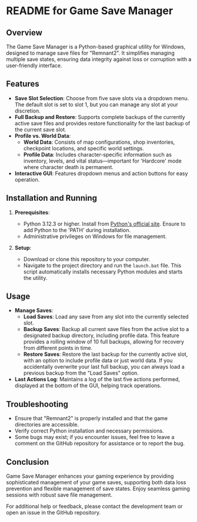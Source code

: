 # README for Game Save Manager

## Overview

The Game Save Manager is a Python-based graphical utility for Windows, designed to manage save files for "Remnant2". It simplifies managing multiple save states, ensuring data integrity against loss or corruption with a user-friendly interface.

## Features

- **Save Slot Selection**: Choose from five save slots via a dropdown menu. The default slot is set to slot 1, but you can manage any slot at your discretion.
- **Full Backup and Restore**: Supports complete backups of the currently active save files and provides restore functionality for the last backup of the current save slot.
- **Profile vs. World Data**:
  - **World Data**: Consists of map configurations, shop inventories, checkpoint locations, and specific world settings.
  - **Profile Data**: Includes character-specific information such as inventory, levels, and vital status—important for 'Hardcore' mode where character death is permanent.
- **Interactive GUI**: Features dropdown menus and action buttons for easy operation.

## Installation and Running

1. **Prerequisites**:
   - Python 3.12.3 or higher. Install from [Python's official site](https://www.python.org/downloads/). Ensure to add Python to the 'PATH' during installation.
   - Administrative privileges on Windows for file management.

2. **Setup**:
   - Download or clone this repository to your computer.
   - Navigate to the project directory and run the `launch.bat` file. This script automatically installs necessary Python modules and starts the utility.

## Usage

- **Manage Saves**:
  - **Load Saves**: Load any save from any slot into the currently selected slot.
  - **Backup Saves**: Backup all current save files from the active slot to a designated backup directory, including profile data. This feature provides a rolling window of 10 full backups, allowing for recovery from different points in time.
  - **Restore Saves**: Restore the last backup for the currently active slot, with an option to include profile data or just world data. If you accidentally overwrite your last full backup, you can always load a previous backup from the "Load Saves" option.
- **Last Actions Log**: Maintains a log of the last five actions performed, displayed at the bottom of the GUI, helping track operations.

## Troubleshooting

- Ensure that "Remnant2" is properly installed and that the game directories are accessible.
- Verify correct Python installation and necessary permissions.
- Some bugs may exist; if you encounter issues, feel free to leave a comment on the GitHub repository for assistance or to report the bug.

## Conclusion

Game Save Manager enhances your gaming experience by providing sophisticated management of your game saves, supporting both data loss prevention and flexible management of save states. Enjoy seamless gaming sessions with robust save file management.

For additional help or feedback, please contact the development team or open an issue in the GitHub repository.
